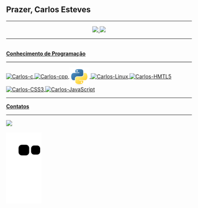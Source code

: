 ## Prazer, Carlos Esteves
  <hr>
  <div align="center">
  <a href="https://github.com/10CarlosEsteves">
  <img height="180em" src="https://github-readme-stats.vercel.app/api?username=10CarlosEsteves&show_icons=true&theme=tokyonight&include_all_commits=true&count_private=true"/>
  <img height="180em" src="https://github-readme-stats.vercel.app/api/top-langs/?username=10CarlosEsteves&layout=compact&langs_count=7&theme=tokyonight"/>
  <hr>
    
  </div>
  <div style="display: inline_block"><br>
  <strong>Conhecimento de Programação</strong><br>
  <hr>
  <img align="center" alt="Carlos-c" height="50" width="55" src="https://cdn.jsdelivr.net/gh/devicons/devicon/icons/c/c-original.svg">
  <img align="center" alt="Carlos-cpp" height="50" width="55" src="https://cdn.jsdelivr.net/gh/devicons/devicon/icons/cplusplus/cplusplus-original.svg">
  <img align="center" alt="Carlos-Python" height="50" width="55" src="https://raw.githubusercontent.com/devicons/devicon/master/icons/python/python-original.svg">
  <img align="center" alt="Carlos-Linux" height="50" width="60" src="https://cdn.jsdelivr.net/gh/devicons/devicon/icons/linux/linux-original.svg">
  <img align="center" alt="Carlos-HMTL5" height="50" width="55" src="https://cdn.jsdelivr.net/gh/devicons/devicon/icons/html5/html5-original.svg" />
  <img align="center" alt="Carlos-CSS3" height="50" width="55" src="https://cdn.jsdelivr.net/gh/devicons/devicon/icons/css3/css3-original.svg" />
  <img align="center" alt="Carlos-JavaScript" height="50" width="55" src="https://cdn.jsdelivr.net/gh/devicons/devicon/icons/javascript/javascript-original.svg" />
  </div>
  <hr>
  <strong>Contatos</strong><br>
  <hr>
  <a href = "mailto:henrimirandaesteves@gmail.com"><img src="https://img.shields.io/badge/-Gmail-%23333?style=for-the-badge&logo=gmail&logoColor=white" target="_blank">   </a>
 
<div> 
 
  ![Snake animation](https://github.com/rafaballerini/rafaballerini/blob/output/github-contribution-grid-snake.svg)
 
</div>



